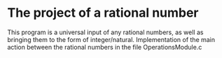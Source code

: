 # The project of a rational number
This program is a universal input of any rational numbers, as well as bringing them to the form of integer/natural. Implementation of the main action between the rational numbers in the file OperationsModule.c

